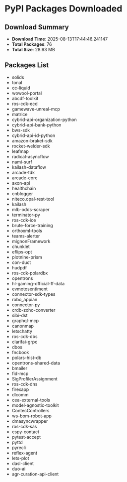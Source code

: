 # PyPI Packages Downloaded

## Download Summary
- **Download Time**: 2025-08-13T17:44:46.241147
- **Total Packages**: 76
- **Total Size**: 28.93 MB

## Packages List
- solids
- tonal
- cc-liquid
- wowool-portal
- abcdf-toolkit
- ros-cdk-ecd
- gamewave-unreal-mcp
- matrice
- cybrid-api-organization-python
- cybrid-api-bank-python
- bws-sdk
- cybrid-api-id-python
- amazon-braket-sdk
- rocket-welder-sdk
- leafmap
- radical-asyncflow
- nami-surf
- kailash-dataflow
- arcade-tdk
- arcade-core
- axon-api
- healthchain
- cnblogger
- niteco.opal-rest-tool
- kailash
- mlb-odds-scraper
- terminator-py
- ros-cdk-ice
- brute-force-training
- orthoxml-tools
- teams-alerter
- mignonFramework
- chunklet
- eflips-opt
- plotnine-prism
- con-duct
- hudpdf
- ros-cdk-polardbx
- opentrons
- hl-gaming-official-ff-data
- evmotosentiment
- connector-sdk-types
- robo_appian
- connector-py
- crdb-zoho-converter
- sibi-dst
- graphql-mcp
- canonmap
- letschatty
- ros-cdk-dbs
- clarifai-grpc
- dbos
- fncbook
- polars-hist-db
- opentrons-shared-data
- bmailer
- fid-mcp
- SigProfilerAssignment
- ros-cdk-dns
- firexapp
- dlcomm
- cea-external-tools
- model-agnostic-toolkit
- ContecControllers
- ws-bom-robot-app
- dmasyncwrapper
- ros-cdk-sas
- espy-contact
- pytest-accept
- pyttd
- pyrecli
- reflex-agent
- lets-plot
- dasl-client
- duo-ai
- agr-curation-api-client
